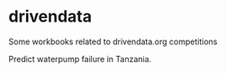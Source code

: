# drivendata
Some workbooks related to drivendata.org competitions

Predict waterpump failure in Tanzania.
